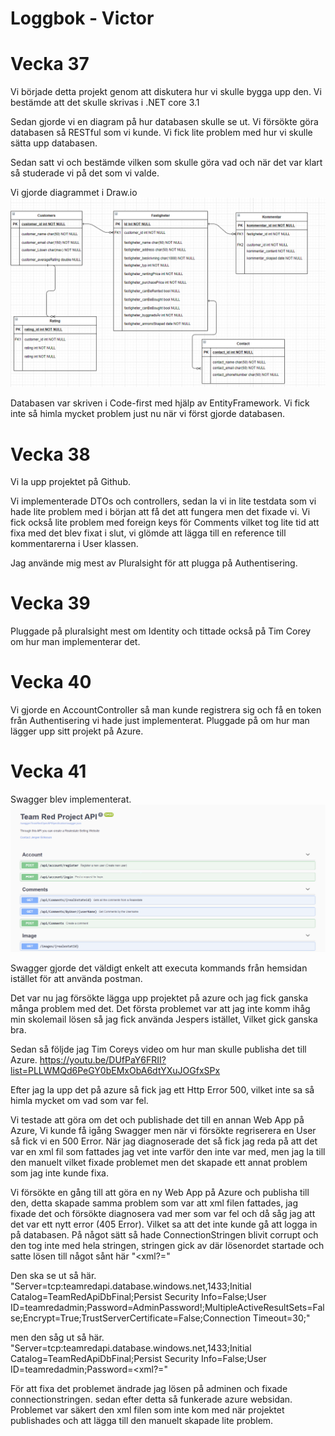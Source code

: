 # Loggbok - Victor

# Vecka 37
Vi började detta projekt genom att diskutera hur vi skulle bygga upp den.
Vi bestämde att det skulle skrivas i .NET core 3.1 

Sedan gjorde vi en diagram på hur databasen skulle se ut. Vi försökte göra databasen så RESTful som vi kunde.
Vi fick lite problem med hur vi skulle sätta upp databasen.

Sedan satt vi och bestämde vilken som skulle göra vad och när det var klart så studerade vi på det som vi valde.

Vi gjorde diagrammet i Draw.io
![Image of diagram](https://github.com/YamatoxD/TeamRedWebApiSolution/blob/master/Images/Diagram.PNG)

Databasen var skriven i Code-first med hjälp av EntityFramework. 
Vi fick inte så himla mycket problem just nu när vi först gjorde databasen.

# Vecka 38
Vi la upp projektet på Github.

Vi implementerade DTOs och controllers, sedan la vi in lite testdata som vi hade lite problem med i början att få det att fungera men det fixade vi. 
Vi fick också lite problem med foreign keys för Comments vilket tog lite tid att fixa med det blev fixat i slut, vi glömde att lägga till en reference till kommentarerna i User klassen.

Jag använde mig mest av Pluralsight för att plugga på Authentisering.

# Vecka 39
Pluggade på pluralsight mest om Identity och tittade också på Tim Corey om hur man implementerar det.

# Vecka 40
Vi gjorde en AccountController så man kunde registrera sig och få en token från Authentisering vi hade just implementerat.
Pluggade på om hur man lägger upp sitt projekt på Azure.

# Vecka 41
Swagger blev implementerat.
![Image of swagger](https://github.com/YamatoxD/TeamRedWebApiSolution/blob/master/Images/Swagger%20Screenshot.png)

Swagger gjorde det väldigt enkelt att executa kommands från hemsidan istället för att använda postman.

Det var nu jag försökte lägga upp projektet på azure och jag fick ganska många problem med det.
Det första problemet var att jag inte komm ihåg min skolemail lösen så jag fick använda Jespers istället, Vilket gick ganska bra.

Sedan så följde jag Tim Coreys video om hur man skulle publisha det till Azure.
https://youtu.be/DUfPaY6FRII?list=PLLWMQd6PeGY0bEMxObA6dtYXuJOGfxSPx

Efter jag la upp det på azure så fick jag ett Http Error 500, vilket inte sa så himla mycket om vad som var fel.

Vi testade att göra om det och publishade det till en annan Web App på Azure, Vi kunde få igång Swagger men när vi försökte regriserera en User så fick vi en 500 Error.
När jag diagnoserade det så fick jag reda på att det var en xml fil som fattades jag vet inte varför den inte var med, men jag la till den manuelt vilket fixade problemet men det skapade ett annat problem som jag inte kunde fixa.

Vi försökte en gång till att göra en ny Web App på Azure och publisha till den, detta skapade samma problem som var att xml filen fattades, jag fixade det och försökte diagnosera vad mer som var fel och då såg jag att det var ett nytt error (405 Error). Vilket sa att det inte kunde gå att logga in på databasen.
På något sätt så hade ConnectionStringen blivit corrupt och den tog inte med hela stringen, stringen gick av där lösenordet startade och satte lösen till något sånt här 
"<xml?="

Den ska se ut så här.
"Server=tcp:teamredapi.database.windows.net,1433;Initial Catalog=TeamRedApiDbFinal;Persist Security Info=False;User ID=teamredadmin;Password=AdminPassword!;MultipleActiveResultSets=False;Encrypt=True;TrustServerCertificate=False;Connection Timeout=30;"

men den såg ut så här.
"Server=tcp:teamredapi.database.windows.net,1433;Initial Catalog=TeamRedApiDbFinal;Persist Security Info=False;User ID=teamredadmin;Password=<xml?="

För att fixa det problemet ändrade jag lösen på adminen och fixade connectionstringen. sedan efter detta så funkerade azure websidan.
Problemet var säkert den xml filen som inte kom med när projektet publishades och att lägga till den manuelt skapade lite problem.
